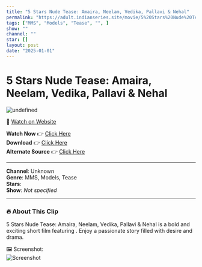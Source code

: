 ```yaml
---
title: "5 Stars Nude Tease: Amaira, Neelam, Vedika, Pallavi & Nehal"
permalink: "https://adult.indianseries.site/movie/5%20Stars%20Nude%20Tease%3A%20Amaira%2C%20Neelam%2C%20Vedika%2C%20Pallavi%20%26%20Nehal"
tags: ["MMS", "Models", "Tease", "", ]
show: ""
channel: ""
star: []
layout: post
date: "2025-01-01"
---
```


# 5 Stars Nude Tease: Amaira, Neelam, Vedika, Pallavi & Nehal

![undefined](https://desisins.com/wp-content/uploads/2024/09/Aamaira-Roy_cleanup.jpg)

🔗 [Watch on Website](https://adult.indianseries.site/movie/5%20Stars%20Nude%20Tease%3A%20Amaira%2C%20Neelam%2C%20Vedika%2C%20Pallavi%20%26%20Nehal)

**Watch Now** 👉 [Click Here](https://adult.indianseries.site/movie/5%20Stars%20Nude%20Tease%3A%20Amaira%2C%20Neelam%2C%20Vedika%2C%20Pallavi%20%26%20Nehal)  
**Download** 👉 [Click Here](https://adult.indianseries.site/movie/5%20Stars%20Nude%20Tease%3A%20Amaira%2C%20Neelam%2C%20Vedika%2C%20Pallavi%20%26%20Nehal)  
**Alternate Source** 👉 [Click Here](https://adult.indianseries.site/movie/5%20Stars%20Nude%20Tease%3A%20Amaira%2C%20Neelam%2C%20Vedika%2C%20Pallavi%20%26%20Nehal)

---

**Channel**: Unknown  
**Genre**: MMS, Models, Tease  
**Stars**:   
**Show**: *Not specified*

---

### 🔥 About This Clip

5 Stars Nude Tease: Amaira, Neelam, Vedika, Pallavi & Nehal is a bold and exciting short film featuring . Enjoy a passionate story filled with desire and drama.
 
🖼️ Screenshot:  
![Screenshot](https://desisins.com/wp-content/uploads/2024/09/Aamaira-Roy_cleanup.jpg)
